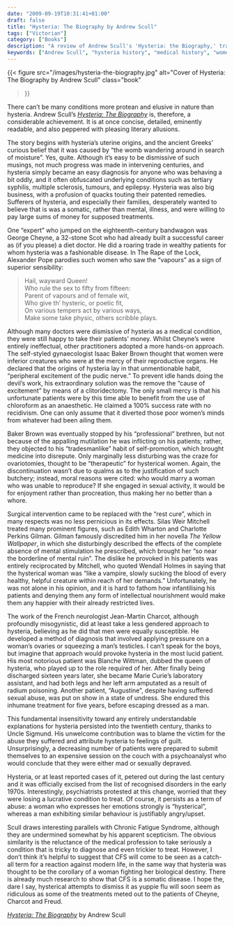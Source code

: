 ```yaml
---
date: "2009-09-19T10:31:41+01:00"
draft: false
title: "Hysteria: The Biography by Andrew Scull"
tags: ["Victorian"]
category: ["Books"]
description: "A review of Andrew Scull's 'Hysteria: the Biography,' tracing the history of this elusive condition from ancient Greek 'wandering wombs' to modern dismissals. Discover how hysteria became a catch-all diagnosis for difficult women and justified horrific treatments."
keywords: ["Andrew Scull", "hysteria history", "medical history", "women's health", "Victorian medicine", "Charcot", "rest cure", "medical misogyny", "psychiatric history", "mental health history"]
---
```


{{< figure
  src="/images/hysteria-the-biography.jpg"
  alt="Cover of Hysteria: The Biography by Andrew Scull"
  class="book"
>}}

There can’t be many conditions more protean and elusive in nature than hysteria. Andrew Scull’s [_Hysteria: The Biography_](https://uk.bookshop.org/a/2760/9780199692989) is, therefore, a considerable achievement. It is at once concise, detailed, eminently readable, and also peppered with pleasing literary allusions.

The story begins with hysteria’s uterine origins, and the ancient Greeks’ curious belief that it was caused by “the womb wandering around in search of moisture”. Yes, quite. Although it’s easy to be dismissive of such musings, not much progress was made in intervening centuries, and hysteria simply became an easy diagnosis for anyone who was behaving a bit oddly, and it often obfuscated underlying conditions such as tertiary syphilis, multiple sclerosis, tumours, and epilepsy. Hysteria was also big business, with a profusion of quacks touting their patented remedies. Sufferers of hysteria, and especially their families, desperately wanted to believe that is was a somatic, rather than mental, illness, and were willing to pay large sums of money for supposed treatments.

One “expert” who jumped on the eighteenth-century bandwagon was George Cheyne, a 32-stone Scot who had already built a successful career as (if you please) a diet doctor. He did a roaring trade in wealthy patients for whom hysteria was a fashionable disease.  In The Rape of the Lock, Alexander Pope parodies such women who saw the “vapours” as a sign of superior sensibility:

> Hail, wayward Queen!  
> Who rule the sex to fifty from fifteen:  
> Parent of vapours and of female wit,  
> Who give th’ hysteric, or poetic fit,  
> On various tempers act by various ways,  
> Make some take physic, others scribble plays.

Although many doctors were dismissive of hysteria as a medical condition, they were still happy to take their patients’ money. Whilst Cheyne’s were entirely ineffectual, other practitioners adopted a more hands-on approach. The self-styled gynaecologist Isaac Baker Brown thought that women were inferior creatures who were at the mercy of their reproductive organs. He declared that the origins of hysteria lay in that unmentionable habit, “peripheral excitement of the pudic nerve.” To prevent idle hands doing the devil’s work, his extraordinary solution was the remove the “cause of excitement” by means of a clitoridectomy. The only small mercy is that his unfortunate patients were by this time able to benefit from the use of chloroform as an anaesthetic. He claimed a 100% success rate with no recidivism. One can only assume that it diverted those poor women’s minds from whatever had been ailing them.

Baker Brown was eventually stopped by his “professional” brethren, but not because of the appalling mutilation he was inflicting on his patients; rather, they objected to his “tradesmanlike” habit of self-promotion, which brought medicine into disrepute.  Only marginally less disturbing was the craze for ovariotomies, thought to be “therapeutic” for hysterical women. Again, the discontinuation wasn’t due to qualms as to the justification of such butchery; instead, moral reasons were cited: who would marry a woman who was unable to reproduce?  If she engaged in sexual activity, it would be for enjoyment rather than procreation, thus making her no better than a whore.

Surgical intervention came to be replaced with the “rest cure”, which in many respects was no less pernicious in its effects.  Silas Weir Mitchell treated many prominent figures, such as Edith Wharton and Charlotte Perkins Gilman. Gilman famously discredited him in her novella _The Yellow Wallpaper_, in which she disturbingly described the effects of the complete absence of mental stimulation he prescribed, which brought her “so near the borderline of mental ruin”. The dislike he provoked in his patients was entirely reciprocated by Mitchell, who quoted Wendall Holmes in saying that the hysterical woman was “like a vampire, slowly sucking the blood of every healthy, helpful creature within reach of her demands.” Unfortunately, he was not alone in his opinion, and it is hard to fathom how infantilising his patients and denying them any form of intellectual nourishment would make them any happier with their already restricted lives.

The work of the French neurologist Jean-Martin Charcot, although profoundly misogynistic, did at least take a less gendered approach to hysteria, believing as he did that men were equally susceptible.  He developed a method of diagnosis that involved applying pressure on a woman’s ovaries or squeezing a man’s testicles. I can’t speak for the boys, but imagine that approach would provoke hysteria in the most lucid patient. His most notorious patient was Blanche Wittman, dubbed the queen of hysteria, who played up to the role required of her. After finally being discharged sixteen years later, she became Marie Curie’s laboratory assistant, and had both legs and her left arm amputated as a result of radium poisoning. Another patient, “Augustine”, despite having suffered sexual abuse, was put on show in a state of undress. She endured this inhumane treatment for five years, before escaping dressed as a man.

This fundamental insensitivity toward any entirely understandable explanations for hysteria persisted into the twentieth century, thanks to Uncle Sigmund. His unwelcome contribution was to blame the victim for the abuse they suffered and attribute hysteria to feelings of guilt.  Unsurprisingly, a decreasing number of patients were prepared to submit themselves to an expensive session on the couch with a psychoanalyst who would conclude that they were either mad or sexually depraved.

Hysteria, or at least reported cases of it, petered out during the last century and it was officially excised from the list of recognised disorders in the early 1970s. Interestingly, psychiatrists protested at this change, worried that they were losing a lucrative condition to treat.  Of course, it persists as a term of abuse: a woman who expresses her emotions strongly is “hysterical”, whereas a man exhibiting similar behaviour is justifiably angry/upset.

Scull draws interesting parallels with Chronic Fatigue Syndrome, although they are undermined somewhat by his apparent scepticism. The obvious similarity is the reluctance of the medical profession to take seriously a condition that is tricky to diagnose and even trickier to treat.  However, I don’t think it’s helpful to suggest that CFS will come to be seen as a catch-all term for a reaction against modern life, in the same way that hysteria was thought to be the corollary of a woman fighting her biological destiny. There is already much research to show that CFS is a somatic disease. I hope the, dare I say, hysterical attempts to dismiss it as yuppie flu will soon seem as ridiculous as some of the treatments meted out to the patients of Cheyne, Charcot and Freud.

[_Hysteria: The Biography_](https://uk.bookshop.org/a/2760/9780199692989) by Andrew Scull